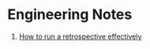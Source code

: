 # Engineering Notes

1. [How to run a retrospective effectively](https://github.com/hcopperm/engineering_notes/blob/master/retro.md)
